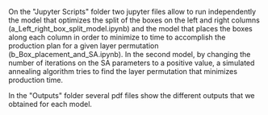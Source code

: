 On the "Jupyter Scripts" folder two jupyter files allow to run independently the model that optimizes the split of the boxes on the left and right columns (a_Left_right_box_split_model.ipynb) 
and the model that places the boxes along each column in order to minimize to time to accomplish the production plan for a given layer permutation (b_Box_placement_and_SA.ipynb).
In the second model, by changing the number of iterations on the SA parameters to a positive value, a simulated annealing algorithm tries to find the layer permutation that minimizes
production time.

In the "Outputs" folder several pdf files show the different outputs that we obtained for each model. 

